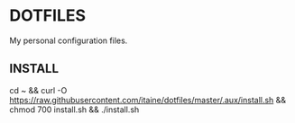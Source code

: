 # DOTFILES
My personal configuration files.

## INSTALL
cd ~ && curl -O https://raw.githubusercontent.com/itaine/dotfiles/master/.aux/install.sh && chmod 700 install.sh && ./install.sh
